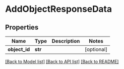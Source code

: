 # AddObjectResponseData

## Properties
Name | Type | Description | Notes
------------ | ------------- | ------------- | -------------
**object_id** | **str** |  | [optional] 

[[Back to Model list]](../README.md#documentation-for-models) [[Back to API list]](../README.md#documentation-for-api-endpoints) [[Back to README]](../README.md)


